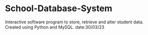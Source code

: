 # School-Database-System
Interactive software program to store, retrieve and alter student data. Created using Python and MySQL.
date:30/03/23
